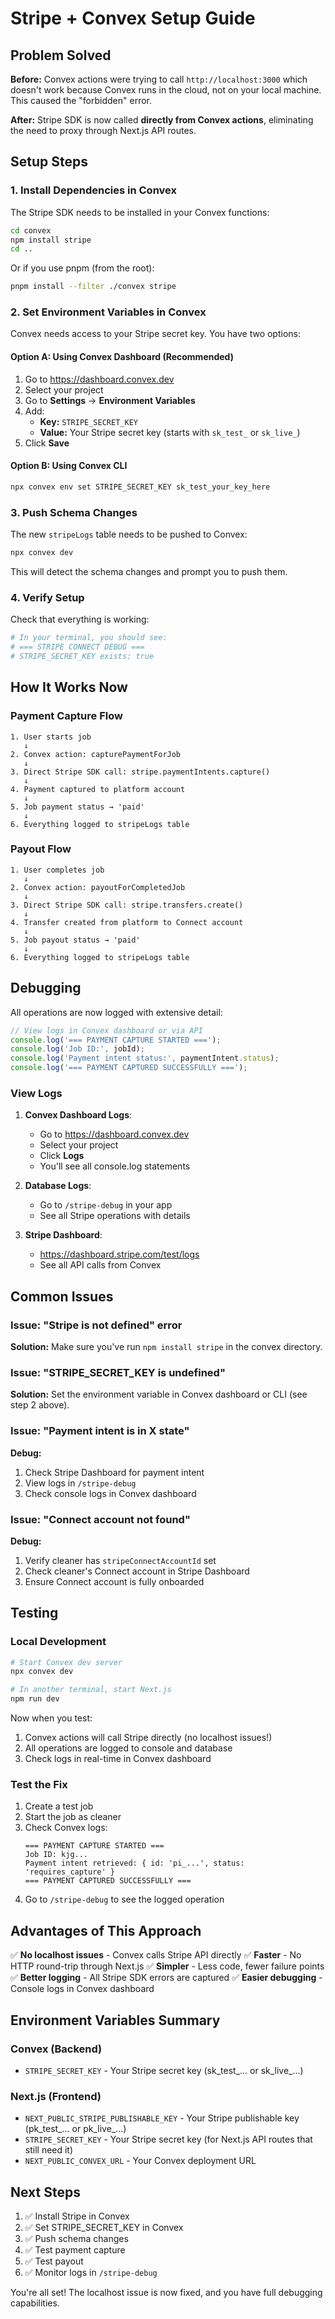 # Stripe + Convex Setup Guide

## Problem Solved

**Before:** Convex actions were trying to call `http://localhost:3000` which doesn't work because Convex runs in the cloud, not on your local machine. This caused the "forbidden" error.

**After:** Stripe SDK is now called **directly from Convex actions**, eliminating the need to proxy through Next.js API routes.

## Setup Steps

### 1. Install Dependencies in Convex

The Stripe SDK needs to be installed in your Convex functions:

```bash
cd convex
npm install stripe
cd ..
```

Or if you use pnpm (from the root):

```bash
pnpm install --filter ./convex stripe
```

### 2. Set Environment Variables in Convex

Convex needs access to your Stripe secret key. You have two options:

#### Option A: Using Convex Dashboard (Recommended)

1. Go to https://dashboard.convex.dev
2. Select your project
3. Go to **Settings** → **Environment Variables**
4. Add:
   - **Key:** `STRIPE_SECRET_KEY`
   - **Value:** Your Stripe secret key (starts with `sk_test_` or `sk_live_`)
5. Click **Save**

#### Option B: Using Convex CLI

```bash
npx convex env set STRIPE_SECRET_KEY sk_test_your_key_here
```

### 3. Push Schema Changes

The new `stripeLogs` table needs to be pushed to Convex:

```bash
npx convex dev
```

This will detect the schema changes and prompt you to push them.

### 4. Verify Setup

Check that everything is working:

```bash
# In your terminal, you should see:
# === STRIPE CONNECT DEBUG ===
# STRIPE_SECRET_KEY exists: true
```

## How It Works Now

### Payment Capture Flow

```
1. User starts job
   ↓
2. Convex action: capturePaymentForJob
   ↓
3. Direct Stripe SDK call: stripe.paymentIntents.capture()
   ↓
4. Payment captured to platform account
   ↓
5. Job payment status → 'paid'
   ↓
6. Everything logged to stripeLogs table
```

### Payout Flow

```
1. User completes job
   ↓
2. Convex action: payoutForCompletedJob
   ↓
3. Direct Stripe SDK call: stripe.transfers.create()
   ↓
4. Transfer created from platform to Connect account
   ↓
5. Job payout status → 'paid'
   ↓
6. Everything logged to stripeLogs table
```

## Debugging

All operations are now logged with extensive detail:

```typescript
// View logs in Convex dashboard or via API
console.log('=== PAYMENT CAPTURE STARTED ===');
console.log('Job ID:', jobId);
console.log('Payment intent status:', paymentIntent.status);
console.log('=== PAYMENT CAPTURED SUCCESSFULLY ===');
```

### View Logs

1. **Convex Dashboard Logs**: 
   - Go to https://dashboard.convex.dev
   - Select your project
   - Click **Logs**
   - You'll see all console.log statements

2. **Database Logs**:
   - Go to `/stripe-debug` in your app
   - See all Stripe operations with details

3. **Stripe Dashboard**:
   - https://dashboard.stripe.com/test/logs
   - See all API calls from Convex

## Common Issues

### Issue: "Stripe is not defined" error

**Solution:** Make sure you've run `npm install stripe` in the convex directory.

### Issue: "STRIPE_SECRET_KEY is undefined"

**Solution:** Set the environment variable in Convex dashboard or CLI (see step 2 above).

### Issue: "Payment intent is in X state"

**Debug:**
1. Check Stripe Dashboard for payment intent
2. View logs in `/stripe-debug`
3. Check console logs in Convex dashboard

### Issue: "Connect account not found"

**Debug:**
1. Verify cleaner has `stripeConnectAccountId` set
2. Check cleaner's Connect account in Stripe Dashboard
3. Ensure Connect account is fully onboarded

## Testing

### Local Development

```bash
# Start Convex dev server
npx convex dev

# In another terminal, start Next.js
npm run dev
```

Now when you test:
1. Convex actions will call Stripe directly (no localhost issues!)
2. All operations are logged to console and database
3. Check logs in real-time in Convex dashboard

### Test the Fix

1. Create a test job
2. Start the job as cleaner
3. Check Convex logs:
   ```
   === PAYMENT CAPTURE STARTED ===
   Job ID: kjg...
   Payment intent retrieved: { id: 'pi_...', status: 'requires_capture' }
   === PAYMENT CAPTURED SUCCESSFULLY ===
   ```
4. Go to `/stripe-debug` to see the logged operation

## Advantages of This Approach

✅ **No localhost issues** - Convex calls Stripe API directly
✅ **Faster** - No HTTP round-trip through Next.js
✅ **Simpler** - Less code, fewer failure points
✅ **Better logging** - All Stripe SDK errors are captured
✅ **Easier debugging** - Console logs in Convex dashboard

## Environment Variables Summary

### Convex (Backend)
- `STRIPE_SECRET_KEY` - Your Stripe secret key (sk_test_... or sk_live_...)

### Next.js (Frontend)
- `NEXT_PUBLIC_STRIPE_PUBLISHABLE_KEY` - Your Stripe publishable key (pk_test_... or pk_live_...)
- `STRIPE_SECRET_KEY` - Your Stripe secret key (for Next.js API routes that still need it)
- `NEXT_PUBLIC_CONVEX_URL` - Your Convex deployment URL

## Next Steps

1. ✅ Install Stripe in Convex
2. ✅ Set STRIPE_SECRET_KEY in Convex
3. ✅ Push schema changes
4. ✅ Test payment capture
5. ✅ Test payout
6. ✅ Monitor logs in `/stripe-debug`

You're all set! The localhost issue is now fixed, and you have full debugging capabilities.

